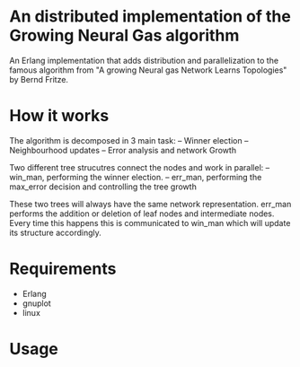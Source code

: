 An distributed implementation of the Growing Neural Gas algorithm
====

An Erlang implementation that adds distribution and parallelization to the famous algorithm from "A growing Neural gas Network Learns Topologies" by Bernd Fritze.


How it works
====

The algorithm is decomposed in 3 main task:
– Winner election
– Neighbourhood updates
– Error analysis and network Growth

Two different tree strucutres connect the nodes and work in parallel:
– win_man, performing the winner election.
– err_man, performing the max_error decision and controlling the tree growth

These two trees will always have the same network representation.
err_man performs the addition or deletion of leaf nodes and intermediate
nodes. Every time this happens this is communicated to win_man which
will update its structure accordingly. 


Requirements
====

- Erlang 
- gnuplot
- linux


Usage
====


